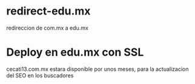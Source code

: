 # redirect-edu.mx
redireccion de com.mx a edu.mx

# Deploy en edu.mx con SSL
cecati13.com.mx estara disponible por unos meses, para la actualizacion del SEO en los buscadores
